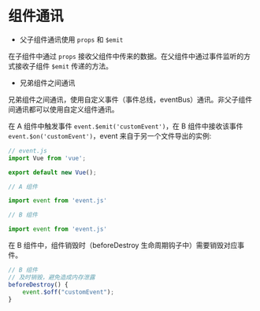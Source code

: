 # 组件通讯

- 父子组件通讯使用 `props` 和 `$emit`

在子组件中通过 `props` 接收父组件中传来的数据。在父组件中通过事件监听的方式接收子组件 `$emit` 传递的方法。

- 兄弟组件之间通讯

兄弟组件之间通讯，使用自定义事件（事件总线，eventBus）通讯。非父子组件间通讯都可以使用自定义组件通讯。

在 A 组件中触发事件 `event.$emit('customEvent')`，在 B 组件中接收该事件 `event.$on('customEvent')`，event 来自于另一个文件导出的实例:

```javascript
// event.js
import Vue from 'vue';

export default new Vue();
```

```javascript
// A 组件

import event from 'event.js'
```

```javascript
// B 组件

import event from 'event.js'
```

在 B 组件中，组件销毁时（beforeDestroy 生命周期钩子中）需要销毁对应事件。

```javascript
// B 组件
// 及时销毁，避免造成内存泄露
beforeDestroy() {
    event.$off("customEvent");
}
```